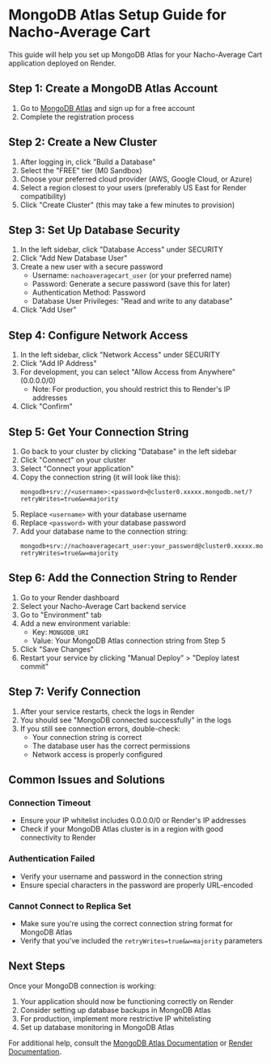 # MongoDB Atlas Setup Guide for Nacho-Average Cart

This guide will help you set up MongoDB Atlas for your Nacho-Average Cart application deployed on Render.

## Step 1: Create a MongoDB Atlas Account

1. Go to [MongoDB Atlas](https://www.mongodb.com/cloud/atlas/register) and sign up for a free account
2. Complete the registration process

## Step 2: Create a New Cluster

1. After logging in, click "Build a Database"
2. Select the "FREE" tier (M0 Sandbox)
3. Choose your preferred cloud provider (AWS, Google Cloud, or Azure)
4. Select a region closest to your users (preferably US East for Render compatibility)
5. Click "Create Cluster" (this may take a few minutes to provision)

## Step 3: Set Up Database Security

1. In the left sidebar, click "Database Access" under SECURITY
2. Click "Add New Database User"
3. Create a new user with a secure password
   - Username: `nachoaveragecart_user` (or your preferred name)
   - Password: Generate a secure password (save this for later)
   - Authentication Method: Password
   - Database User Privileges: "Read and write to any database"
4. Click "Add User"

## Step 4: Configure Network Access

1. In the left sidebar, click "Network Access" under SECURITY
2. Click "Add IP Address"
3. For development, you can select "Allow Access from Anywhere" (0.0.0.0/0)
   - Note: For production, you should restrict this to Render's IP addresses
4. Click "Confirm"

## Step 5: Get Your Connection String

1. Go back to your cluster by clicking "Database" in the left sidebar
2. Click "Connect" on your cluster
3. Select "Connect your application"
4. Copy the connection string (it will look like this):
   ```
   mongodb+srv://<username>:<password>@cluster0.xxxxx.mongodb.net/?retryWrites=true&w=majority
   ```
5. Replace `<username>` with your database username
6. Replace `<password>` with your database password
7. Add your database name to the connection string:
   ```
   mongodb+srv://nachoaveragecart_user:your_password@cluster0.xxxxx.mongodb.net/nachoaveragecart?retryWrites=true&w=majority
   ```

## Step 6: Add the Connection String to Render

1. Go to your Render dashboard
2. Select your Nacho-Average Cart backend service
3. Go to "Environment" tab
4. Add a new environment variable:
   - Key: `MONGODB_URI`
   - Value: Your MongoDB Atlas connection string from Step 5
5. Click "Save Changes"
6. Restart your service by clicking "Manual Deploy" > "Deploy latest commit"

## Step 7: Verify Connection

1. After your service restarts, check the logs in Render
2. You should see "MongoDB connected successfully" in the logs
3. If you still see connection errors, double-check:
   - Your connection string is correct
   - The database user has the correct permissions
   - Network access is properly configured

## Common Issues and Solutions

### Connection Timeout
- Ensure your IP whitelist includes 0.0.0.0/0 or Render's IP addresses
- Check if your MongoDB Atlas cluster is in a region with good connectivity to Render

### Authentication Failed
- Verify your username and password in the connection string
- Ensure special characters in the password are properly URL-encoded

### Cannot Connect to Replica Set
- Make sure you're using the correct connection string format for MongoDB Atlas
- Verify that you've included the `retryWrites=true&w=majority` parameters

## Next Steps

Once your MongoDB connection is working:

1. Your application should now be functioning correctly on Render
2. Consider setting up database backups in MongoDB Atlas
3. For production, implement more restrictive IP whitelisting
4. Set up database monitoring in MongoDB Atlas

For additional help, consult the [MongoDB Atlas Documentation](https://docs.atlas.mongodb.com/) or [Render Documentation](https://render.com/docs).
